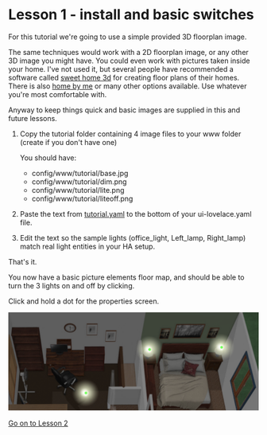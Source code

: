 # Lesson 1 - install and basic switches
 

For this tutorial we're going to use a simple provided 3D floorplan image. 

The same techniques would work with a 2D floorplan image, or any other 3D image you might have. You could even work with pictures taken inside your home.  I've not used it, but several people have recommended a software called [sweet home 3d](http://www.sweethome3d.com/) for creating floor plans of their homes.  There is also [home by me](https://home.by.me/en/) or many other options available.   Use whatever you're most comfortable with.  

Anyway to keep things quick and basic images are supplied in this and future lessons. 


1.  Copy the tutorial folder containing 4 image files to your www folder (create if you don't have one)

	You should have:	 
	 * config/www/tutorial/base.jpg
	 * config/www/tutorial/dim.png
	 * config/www/tutorial/lite.png
	 * config/www/tutorial/liteoff.png
	 
	 
2.  Paste the text from [tutorial.yaml](https://github.com/bradcrc/color-lite-card/blob/master/tutorial/Lesson-1-Switches/Lesson-Files/tutorial.yaml) to the bottom of your ui-lovelace.yaml file.	 


3.  Edit the text so the sample lights (office_light, Left_lamp, Right_lamp) match real light entities in your HA setup. 




That's it.  

You now have a basic picture elements floor map, and should be able to turn the 3 lights on and off by clicking.

Click and hold a dot for the properties screen.
	

![lesson1](lesson1.png)
 
  
   
[Go on to Lesson 2](https://github.com/bradcrc/color-lite-card/tree/master/tutorial/Lesson-2-Room)
